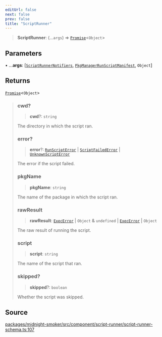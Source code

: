 ```yaml
---
editUrl: false
next: false
prev: false
title: "ScriptRunner"
---
```


> **ScriptRunner**: (...`args`) => [`Promise`]( https://developer.mozilla.org/docs/Web/JavaScript/Reference/Global_Objects/Promise )\<`Object`\>

## Parameters

• ...**args**: [[`ScriptRunnerNotifiers`](/api/midnight-smoker/midnight-smoker/script-runner/interfaces/scriptrunnernotifiers/), [`PkgManagerRunScriptManifest`](/api/midnight-smoker/midnight-smoker/pkg-manager/interfaces/pkgmanagerrunscriptmanifest/), `Object`]

## Returns

[`Promise`]( https://developer.mozilla.org/docs/Web/JavaScript/Reference/Global_Objects/Promise )\<`Object`\>

> ### cwd?
>
> > **cwd**?: `string`
>
> The directory in which the script ran.
>
> ### error?
>
> > **error**?: [`RunScriptError`](/api/midnight-smoker/midnight-smoker/pkg-manager/namespaces/errors/classes/runscripterror/) \| [`ScriptFailedError`](/api/midnight-smoker/midnight-smoker/pkg-manager/namespaces/errors/classes/scriptfailederror/) \| [`UnknownScriptError`](/api/midnight-smoker/midnight-smoker/pkg-manager/namespaces/errors/classes/unknownscripterror/)
>
> The error if the script failed.
>
> ### pkgName
>
> > **pkgName**: `string`
>
> The name of the package in which the script ran.
>
> ### rawResult
>
> > **rawResult**: [`ExecError`](/api/midnight-smoker/midnight-smoker/executor/classes/execerror/) \| `Object` & `undefined` \| [`ExecError`](/api/midnight-smoker/midnight-smoker/executor/classes/execerror/) \| `Object`
>
> The raw result of running the script.
>
> ### script
>
> > **script**: `string`
>
> The name of the script that ran.
>
> ### skipped?
>
> > **skipped**?: `boolean`
>
> Whether the script was skipped.
>

## Source

[packages/midnight-smoker/src/component/script-runner/script-runner-schema.ts:107](https://github.com/boneskull/midnight-smoker/blob/417858b/packages/midnight-smoker/src/component/script-runner/script-runner-schema.ts#L107)
